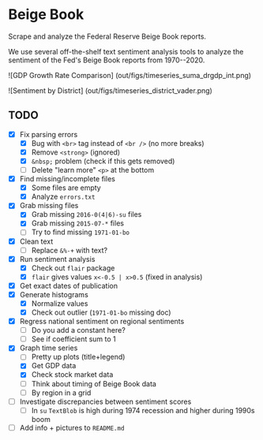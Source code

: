 # Beige Book
Scrape and analyze the Federal Reserve Beige Book reports.

We use several off-the-shelf text sentiment analysis tools to analyze the sentiment of the Fed's Beige Book reports from 1970--2020.

![GDP Growth Rate Comparison]
(out/figs/timeseries_suma_drgdp_int.png)

![Sentiment by District]
(out/figs/timeseries_district_vader.png)

## TODO
- [x] Fix parsing errors
    - [x] Bug with `<br>` tag instead of `<br />` (no more breaks)
    - [x] Remove `<strong>` (ignored)
    - [x] `&nbsp;` problem (check if this gets removed)
    - [ ] Delete "learn more" `<p>` at the bottom
- [x] Find missing/incomplete files
    - [x] Some files are empty
    - [x] Analyze `errors.txt`
- [x] Grab missing files
    - [x] Grab missing `2016-0(4|6)-su` files
    - [x] Grab missing `2015-07-*` files
    - [ ] Try to find missing `1971-01-bo`
- [x] Clean text
    - [ ] Replace `&%-+` with text?
- [x] Run sentiment analysis
    - [x] Check out `flair` package
    - [x] `flair` gives values `x<-0.5 | x>0.5` (fixed in analysis)
- [x] Get exact dates of publication
- [x] Generate histograms
    - [x] Normalize values
    - [x] Check out outlier (`1971-01-bo` missing doc)
- [x] Regress national sentiment on regional sentiments
    - [ ] Do you add a constant here?
    - [ ] See if coefficient sum to 1
- [x] Graph time series
    - [ ] Pretty up plots (title+legend)
    - [x] Get GDP data
    - [x] Check stock market data
    - [ ] Think about timing of Beige Book data
    - [ ] By region in a grid
- [ ] Investigate discrepancies between sentiment scores
    - [ ] In `su` `TextBlob` is high during 1974 recession and higher during 1990s boom
- [ ] Add info + pictures to `README.md`
